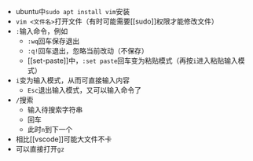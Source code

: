 - ubuntu中`sudo apt install vim`安装
- `vim <文件名>`打开文件（有时可能需要[[sudo]]权限才能修改文件）
- `:`输入命令，例如
  - `:wq`回车保存退出
  - `:q!`回车退出，忽略当前改动（不保存）
  - [[set-paste]]中，`:set paste`回车变为粘贴模式（再按`i`进入粘贴输入模式）
- `i`变为输入模式，从而可直接输入内容
  - `Esc`退出输入模式，又可以输入命令了
- `/`搜索
  - 输入待搜索字符串
  - 回车
  - 此时`n`到下一个
- 相比[[vscode]]可能大文件不卡
- 可以直接打开`gz`